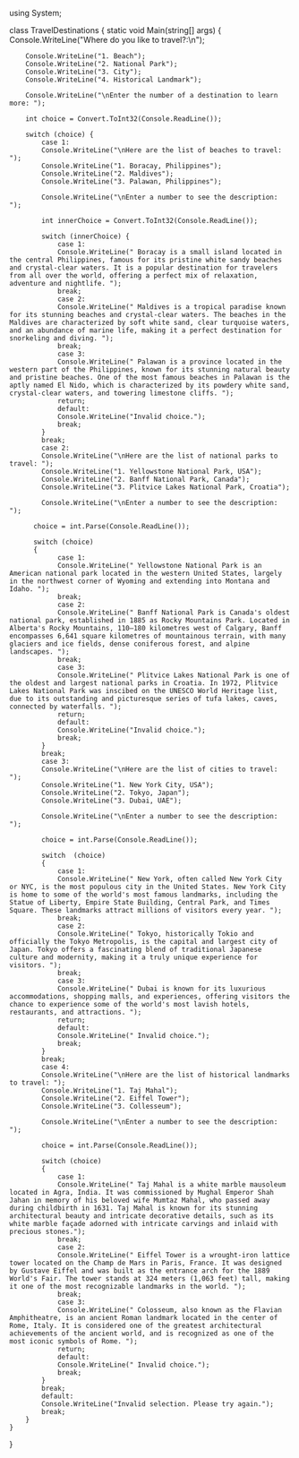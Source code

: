 using System;

class TravelDestinations {
    static void Main(string[] args) {
        Console.WriteLine("Where do you like to travel?:\n");
        
        Console.WriteLine("1. Beach");
        Console.WriteLine("2. National Park");
        Console.WriteLine("3. City");
        Console.WriteLine("4. Historical Landmark");
        
        Console.WriteLine("\nEnter the number of a destination to learn more: ");
        
        int choice = Convert.ToInt32(Console.ReadLine());
        
        switch (choice) {
            case 1:
            Console.WriteLine("\nHere are the list of beaches to travel: ");
            Console.WriteLine("1. Boracay, Philippines");
            Console.WriteLine("2. Maldives");
            Console.WriteLine("3. Palawan, Philippines");
            
            Console.WriteLine("\nEnter a number to see the description: ");
            
            int innerChoice = Convert.ToInt32(Console.ReadLine());
            
            switch (innerChoice) {
                case 1:
                Console.WriteLine(" Boracay is a small island located in the central Philippines, famous for its pristine white sandy beaches and crystal-clear waters. It is a popular destination for travelers from all over the world, offering a perfect mix of relaxation, adventure and nightlife. ");
                break;
                case 2:
                Console.WriteLine(" Maldives is a tropical paradise known for its stunning beaches and crystal-clear waters. The beaches in the Maldives are characterized by soft white sand, clear turquoise waters, and an abundance of marine life, making it a perfect destination for snorkeling and diving. ");
                break;
                case 3:
                Console.WriteLine(" Palawan is a province located in the western part of the Philippines, known for its stunning natural beauty and pristine beaches. One of the most famous beaches in Palawan is the aptly named El Nido, which is characterized by its powdery white sand, crystal-clear waters, and towering limestone cliffs. ");
                return;
                default:
                Console.WriteLine("Invalid choice.");
                break;
            }
            break;
            case 2:
            Console.WriteLine("\nHere are the list of national parks to travel: ");
            Console.WriteLine("1. Yellowstone National Park, USA");
            Console.WriteLine("2. Banff National Park, Canada");
            Console.WriteLine("3. Plitvice Lakes National Park, Croatia");
            
            Console.WriteLine("\nEnter a number to see the description: ");
            
          choice = int.Parse(Console.ReadLine());
          
          switch (choice)
          {
                case 1:
                Console.WriteLine(" Yellowstone National Park is an American national park located in the western United States, largely in the northwest corner of Wyoming and extending into Montana and Idaho. ");
                break;
                case 2:
                Console.WriteLine(" Banff National Park is Canada's oldest national park, established in 1885 as Rocky Mountains Park. Located in Alberta's Rocky Mountains, 110–180 kilometres west of Calgary, Banff encompasses 6,641 square kilometres of mountainous terrain, with many glaciers and ice fields, dense coniferous forest, and alpine landscapes. ");
                break;
                case 3:
                Console.WriteLine(" Plitvice Lakes National Park is one of the oldest and largest national parks in Croatia. In 1972, Plitvice Lakes National Park was inscibed on the UNESCO World Heritage list, due to its outstanding and picturesque series of tufa lakes, caves, connected by waterfalls. ");
                return;
                default:
                Console.WriteLine("Invalid choice.");
                break;
            }
            break;
            case 3:
            Console.WriteLine("\nHere are the list of cities to travel: ");
            Console.WriteLine("1. New York City, USA");
            Console.WriteLine("2. Tokyo, Japan");
            Console.WriteLine("3. Dubai, UAE");
            
            Console.WriteLine("\nEnter a number to see the description: ");
            
            choice = int.Parse(Console.ReadLine());
            
            switch  (choice)
            {
                case 1:
                Console.WriteLine(" New York, often called New York City or NYC, is the most populous city in the United States. New York City is home to some of the world's most famous landmarks, including the Statue of Liberty, Empire State Building, Central Park, and Times Square. These landmarks attract millions of visitors every year. ");
                break;
                case 2:
                Console.WriteLine(" Tokyo, historically Tokio and officially the Tokyo Metropolis, is the capital and largest city of Japan. Tokyo offers a fascinating blend of traditional Japanese culture and modernity, making it a truly unique experience for visitors. ");
                break;
                case 3: 
                Console.WriteLine(" Dubai is known for its luxurious accommodations, shopping malls, and experiences, offering visitors the chance to experience some of the world's most lavish hotels, restaurants, and attractions. ");
                return;
                default:
                Console.WriteLine(" Invalid choice.");
                break;
            }
            break;
            case 4:
            Console.WriteLine("\nHere are the list of historical landmarks to travel: ");
            Console.WriteLine("1. Taj Mahal");
            Console.WriteLine("2. Eiffel Tower");
            Console.WriteLine("3. Collesseum");
            
            Console.WriteLine("\nEnter a number to see the description: ");
            
            choice = int.Parse(Console.ReadLine());
            
            switch (choice)
            {
                case 1:
                Console.WriteLine(" Taj Mahal is a white marble mausoleum located in Agra, India. It was commissioned by Mughal Emperor Shah Jahan in memory of his beloved wife Mumtaz Mahal, who passed away during childbirth in 1631. Taj Mahal is known for its stunning architectural beauty and intricate decorative details, such as its white marble façade adorned with intricate carvings and inlaid with precious stones.");
                break;
                case 2:
                Console.WriteLine(" Eiffel Tower is a wrought-iron lattice tower located on the Champ de Mars in Paris, France. It was designed by Gustave Eiffel and was built as the entrance arch for the 1889 World's Fair. The tower stands at 324 meters (1,063 feet) tall, making it one of the most recognizable landmarks in the world. ");
                break;
                case 3:
                Console.WriteLine(" Colosseum, also known as the Flavian Amphitheatre, is an ancient Roman landmark located in the center of Rome, Italy. It is considered one of the greatest architectural achievements of the ancient world, and is recognized as one of the most iconic symbols of Rome. ");
                return;
                default:
                Console.WriteLine(" Invalid choice.");
                break;
            }
            break;
            default:
            Console.WriteLine("Invalid selection. Please try again.");
            break;
        }
    }
}
